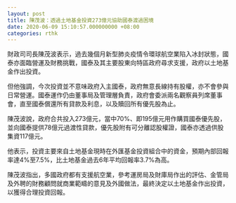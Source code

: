 ```yaml
---
layout: post
title: 陳茂波：透過土地基金投資273億元協助國泰渡過困境
date: 2020-06-09 15:10:57.000000000 +08:00
categories: rthk
---
```


財政司司長陳茂波表示，過去幾個月新型肺炎疫情令環球航空業陷入冰封狀態，國泰亦面臨營運及財務挑戰，國泰及其主要股東向特區政府尋求支援，政府以土地基金作出投資。

但他強調，今次投資並不意味政府入主國泰，政府無意長線持有股權，亦不會參與日常營運。國泰運作仍由董事局及管理層負責，政府會委派兩名觀察員列席董事會，直至國泰償還所有貸款及利息，以及贖回所有優先股為止。 

陳茂波說，政府合共投入273億元，當中70%、即195億元用作購買國泰優先股，並向國泰提供78億元過渡性貸款，優先股附有可分離認股權證，國泰亦透過供股集資117億元。

他表示，投資主要來自土地基金現時在外匯基金投資組合中的資金，預期內部回報率達4%至7.5%，比土地基金過去6年平均回報率3.7%為高。

陳茂波指出，多國政府都有支援航空業，參考運房局及財庫局作出的評估、金管局及外聘的財務顧問就商業範疇的意見及外國做法，最終決定以土地基金作出投資，以獲得合理投資回報。
